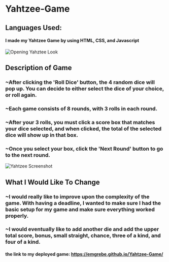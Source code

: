 # Yahtzee-Game

## Languages Used:
#### I made my Yahtzee Game by using HTML, CSS, and Javascript

![Opening Yahztee Look](https://i.imgur.com/DHAfOEW.jpg)

## Description of Game

### ~After clicking the 'Roll Dice' button, the 4 random dice will pop up. You can decide to either select the dice of your choice, or roll again.
### ~Each game consists of 8 rounds, with 3 rolls in each round.
### ~After your 3 rolls, you must click a score box that matches your dice selected, and when clicked, the total of the selected dice will show up in that box.
### ~Once you select your box, click the 'Next Round' button to go to the next round.
![Yahtzee Screenshot](https://i.imgur.com/oqG9ngk.jpg)

## What I Would Like To Change

### ~I would really like to improve upon the complexity of the game. With having a deadline, I wanted to make sure I had the basic setup for my game and make sure everything worked properly. 
### ~I would eventually like to add another die and add the upper total score, bonus, small straight, chance, three of a kind, and four of a kind.

#### the link to my deployed game: https://emgrebe.github.io/Yahtzee-Game/

